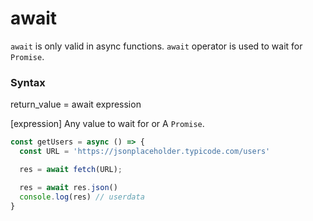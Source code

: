 # await

`await` is only valid in async functions.
`await` operator is used to wait for `Promise`.

### Syntax
return_value = await expression

[expression]
Any value to wait for or A `Promise`.


```javascript
const getUsers = async () => {
  const URL = 'https://jsonplaceholder.typicode.com/users'

  res = await fetch(URL);

  res = await res.json()
  console.log(res) // userdata
}
```
